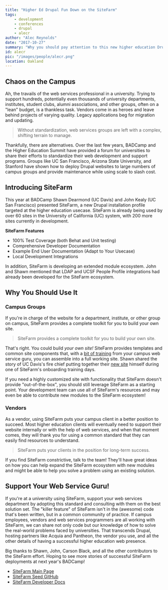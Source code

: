 ```yaml
---
title: "Higher Ed Drupal Fun Down on the SiteFarm"
tags:
    - development
    - conferences
    - drupal
    - alecr
author: "Alec Reynolds"
date: "2017-10-27"
summary: "Why you should pay attention to this new higher education Drupal distribution gaining traction in the University of California system."
id: alecr
pic: "/images/people/alecr.png"
location: Oakland
---
```


Chaos on the Campus
-------------------

Ah, the travails of the web services professional in a university. Trying to support hundreds, potentially even thousands of university departments, institutes, student clubs, alumni associations, and other groups, often on a "lean" budget, is a thankless task. Vendors come in as heroes and leave behind projects of varying quality. Legacy applications beg for migration and updating.

> Without standardization, web services groups are left with a complex, shifting terrain to manage.

Thankfully, there are alternatives. Over the last few years, BADCamp and the Higher Education Summit have provided a forum for universities to share their efforts to standardize their web development and support programs. Groups like UC San Francisco, Arizona State University, and Stanford have shown how to deploy Drupal websites to large numbers of campus groups and provide maintenance while using scale to slash cost.

Introducing SiteFarm
--------------------

This year at BADCamp Shawn Dearmond (UC Davis) and John Kealy (UC San Francisco) presented SiteFarm, a new Drupal installation profile targeted at the higher education usecase. SiteFarm is already being used by over 60 sites in the University of California (UC) system, with 200 more sites currently in development.

**SiteFarm Features**
* 100% Test Coverage (both Behat and Unit testing)
* Comprehensive Developer Documentation
* Example End User Documentation (Adapt to Your Usecase)
* Local Development Integrations

In addition, SiteFarm is developing an extended module ecosystem. John and Shawn mentioned that LDAP and UCSF People Profile integrations had already been developed for the SiteFarm ecosystem.

Why You Should Use It
---------------------

### Campus Groups

If you're in charge of the website for a department, institute, or other group on campus, SiteFarm provides a complete toolkit for you to build your own site.

> SiteFarm provides a complete toolkit for you to build your own site.

That's right. You could build *your own site!* SiteFarm provides templates and common site components that, with a [bit of training](https://sitefarm.ucdavis.edu/training) from your campus web service guru, you can assemble into a full working site. Shawn shared the story of UC Davis's fire chief putting together their [new site](https://fire.ucdavis.edu/) himself during one of SiteFarm's onboarding training days.

If you need a highly customized site with functionality that SiteFarm doesn't provide "out-of-the-box", you should still leverage SiteFarm as a starting point. Your development team can use all of SiteFarm's resources and may even be able to contribute new modules to the SiteFarm ecosystem!

### Vendors

As a vendor, using SiteFarm puts your campus client in a better position to succeed. Most higher education clients will eventually need to support their website internally or with the help of web services, and when that moment comes, they will thank you for using a common standard that they can easily find resources to understand.

> SiteFarm puts your clients in the position for long-term success.

If you find SiteFarm constrictive, talk to the team! They'll have great ideas on how you can help expand the SiteFarm ecosystem with new modules and might be able to help you solve a problem using an existing solution.

Support Your Web Service Guru!
------------------------------

If you're at a university using SiteFarm, support your web services department by adopting this standard and consulting with them on the best solution set. The "killer feature" of SiteFarm isn't in the (awesome) code that's been written, but in a common community of practice. If campus employees, vendors and web services programmers are all working with SiteFarm, we can share not only code but our knowledge of how to solve the real-world problems faced by universities. That transcends Drupal, hosting partners like Acquia and Pantheon, the vendor you use, and all the other details of having a successful higher education web presence.

Big thanks to Shawn, John, Carson Black, and all the other contributors to the SiteFarm effort. Hoping to see more stories of successful SiteFarm deployments at next year's BADCamp!

* [SiteFarm Main Page](https://sitefarm.ucdavis.edu/)
* [SiteFarm Seed GitHub](https://github.com/ucdavis/sitefarm_seed)
* [SiteFarm Developer Docs](https://github.com/ucdavis/SiteFarm_seed/tree/8.x-1.x/docs)
